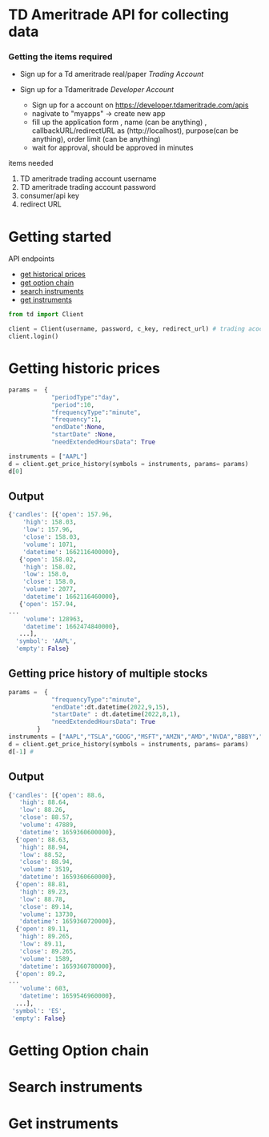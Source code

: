 # TD Ameritrade API for collecting data

### Getting the items required
- Sign up for a Td ameritrade real/paper <i>Trading Account</i> 

- Sign up for a Tdameritrade <i>Developer Account</i> 
    * Sign up for a account on https://developer.tdameritrade.com/apis
    * nagivate to "myapps"  -> create new app
    * fill up the application form , name (can be anything) , callbackURL/redirectURL as (http://localhost), purpose(can be anything), order limit (can be anything)
    * wait for approval, should be approved in minutes


items needed
1. TD ameritrade trading account username
2. TD ameritrade trading account password
3. consumer/api key 
4. redirect URL



# Getting started 
API endpoints
* [get historical prices](#link1)
* [get option chain](#link2)
* [search instruments](#link3)
* [get instruments](#link4)



```python
from td import Client

client = Client(username, password, c_key, redirect_url) # trading acocunt's username and password (NOT developer's account's)
client.login()
```



# Getting historic prices
<a id = "link1"></a>


~~~python
params =  {
            "periodType":"day",
            "period":10,
            "frequencyType":"minute",
            "frequency":1,
            "endDate":None,
            "startDate" :None,
            "needExtendedHoursData": True

instruments = ["AAPL"]
d = client.get_price_history(symbols = instruments, params= params)
d[0]
~~~

## Output

~~~python
{'candles': [{'open': 157.96,
    'high': 158.03,
    'low': 157.96,
    'close': 158.03,
    'volume': 1071,
    'datetime': 1662116400000},
   {'open': 158.02,
    'high': 158.02,
    'low': 158.0,
    'close': 158.0,
    'volume': 2077,
    'datetime': 1662116460000},
   {'open': 157.94,
...
    'volume': 128963,
    'datetime': 1662474840000},
   ...],
  'symbol': 'AAPL',
  'empty': False}
~~~

## Getting price history of multiple stocks
~~~python
params =  {
            "frequencyType":"minute",
            "endDate":dt.datetime(2022,9,15),
            "startDate" : dt.datetime(2022,8,1),
            "needExtendedHoursData": True
        }
instruments = ["AAPL","TSLA","GOOG","MSFT","AMZN","AMD","NVDA","BBBY","GME","SPY","/ES"]
d = client.get_price_history(symbols = instruments, params= params)
d[-1] #
~~~

## Output

~~~python
{'candles': [{'open': 88.6,
   'high': 88.64,
   'low': 88.26,
   'close': 88.57,
   'volume': 47889,
   'datetime': 1659360600000},
  {'open': 88.63,
   'high': 88.94,
   'low': 88.52,
   'close': 88.94,
   'volume': 3519,
   'datetime': 1659360660000},
  {'open': 88.81,
   'high': 89.23,
   'low': 88.78,
   'close': 89.14,
   'volume': 13730,
   'datetime': 1659360720000},
  {'open': 89.11,
   'high': 89.265,
   'low': 89.11,
   'close': 89.265,
   'volume': 1589,
   'datetime': 1659360780000},
  {'open': 89.2,
...
   'volume': 603,
   'datetime': 1659546960000},
  ...],
 'symbol': 'ES',
 'empty': False}

~~~



# Getting Option chain
<a id = "link2"> </a>




# Search instruments
<a id = "link3"> </a>




# Get instruments
<a id = "link4"> </a>